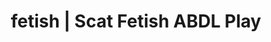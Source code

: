 ---
categories:
- Body Positivity
- Vintage Boudoir
- Tattooed Beauties
- Scat Fetish
- Immersive Erotica
image: /assets/images/1747714219462.jpg
layout: post
schema:
  description: Premium adult content featuring ABDL Play, Scat Fetish. High-quality
    artwork with provocative themes.
  keywords:
  - Alt Romance
  - ABDL Play
  - Gothic Erotica
  - Spiritual Kink
  - Erotic Audiobooks
  - Scat Fetish
  name: 1747714219462 | ABDL Play Scat Fetish
  type: VisualArtwork
seo:
  description: Featured content with exclusive Scat Fetish, ABDL Play. HD images available.
  keywords: Scat Fetish, ABDL Play
  og_image: /assets/images/1747714219462.jpg
  schema_type: VisualArtwork
tags:
- '#fetish'
- ABDL Play
- Scat Fetish
title: fetish | Scat Fetish ABDL Play
---